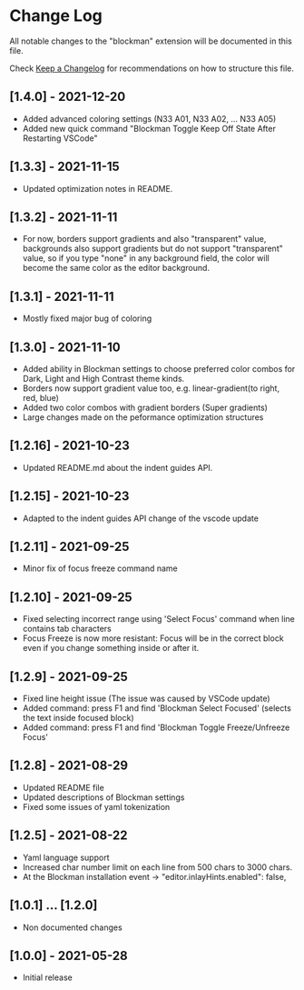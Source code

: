 # Change Log

All notable changes to the "blockman" extension will be documented in this file.

Check [Keep a Changelog](http://keepachangelog.com/) for recommendations on how to structure this file.

## [1.4.0] - 2021-12-20

-   Added advanced coloring settings (N33 A01, N33 A02, ... N33 A05)
-   Added new quick command "Blockman Toggle Keep Off State After Restarting VSCode"

## [1.3.3] - 2021-11-15

-   Updated optimization notes in README.

## [1.3.2] - 2021-11-11

-   For now, borders support gradients and also "transparent" value,
    backgrounds also support gradients but do not support "transparent" value,
    so if you type "none" in any background field, the color will become
    the same color as the editor background.

## [1.3.1] - 2021-11-11

-   Mostly fixed major bug of coloring

## [1.3.0] - 2021-11-10

-   Added ability in Blockman settings to choose preferred color combos for Dark, Light and High Contrast theme kinds.
-   Borders now support gradient value too, e.g. linear-gradient(to right, red, blue)
-   Added two color combos with gradient borders (Super gradients)
-   Large changes made on the peformance optimization structures

## [1.2.16] - 2021-10-23

-   Updated README.md about the indent guides API.

## [1.2.15] - 2021-10-23

-   Adapted to the indent guides API change of the vscode update

## [1.2.11] - 2021-09-25

-   Minor fix of focus freeze command name

## [1.2.10] - 2021-09-25

-   Fixed selecting incorrect range using 'Select Focus' command when line contains tab characters
-   Focus Freeze is now more resistant: Focus will be in the correct block even if you change something inside or after it.

## [1.2.9] - 2021-09-25

-   Fixed line height issue (The issue was caused by VSCode update)
-   Added command: press F1 and find 'Blockman Select Focused' (selects the text inside focused block)
-   Added command: press F1 and find 'Blockman Toggle Freeze/Unfreeze Focus'

## [1.2.8] - 2021-08-29

-   Updated README file
-   Updated descriptions of Blockman settings
-   Fixed some issues of yaml tokenization

## [1.2.5] - 2021-08-22

-   Yaml language support
-   Increased char number limit on each line from 500 chars to 3000 chars.
-   At the Blockman installation event -> "editor.inlayHints.enabled": false,

## [1.0.1] ... [1.2.0]

-   Non documented changes

## [1.0.0] - 2021-05-28

-   Initial release
